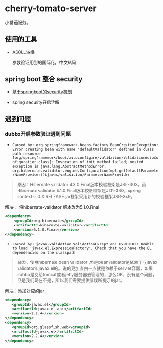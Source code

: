 # cherry-tomato-server
小番茄服务。

## 使用的工具

* [ASCLL转换](http://tool.oschina.net/encode?type=3)

  参数验证用到的国际化，中文转码

## spring boot 整合 security

* [基于springboot的security机制](https://segmentfault.com/a/1190000013057238)

* [spring security开启注解](https://blog.csdn.net/l18767118724/article/details/72934564)

## 遇到问题

### dubbo开启参数验证遇到问题

 * `Caused by: org.springframework.beans.factory.BeanCreationException: Error creating bean with name 'defaultValidator' defined in class path resource [org/springframework/boot/autoconfigure/validation/ValidationAutoConfiguration.class]: Invocation of init method failed; nested exception is java.lang.AbstractMethodError: org.hibernate.validator.engine.ConfigurationImpl.getDefaultParameterNameProvider()Ljavax/validation/ParameterNameProvider` 
 
 > 原因：Hibernate validator 4.3.0.Final版本校验框架是JSR-303，而Hibernate validator 5.1.0.Final版本校验框架是JSR-349，spring-context-5.0.X.RELEASE.jar框架采用新的校验框架JSR-349。
 
 解决： 将hibernate-validator 版本改为5.1.0.Final
 
```xml
<dependency>
    <groupId>org.hibernate</groupId>
    <artifactId>hibernate-validator</artifactId>
    <version>5.1.0.Final</version>
</dependency>
```

  * `Caused by: javax.validation.ValidationException: HV000183: Unable to load 'javax.el.ExpressionFactory'. Check that you have the EL dependencies on the classpath`
  
  > 原因：使用hibernate bean validator ,但是beanvalidator是依赖于与javax validator和javax.el的。说的更加直白一点就是依赖于servlet容器，如果dubbo是交给tomcat或者jetty服务器去管理的，那么OK，没有这个问题，但是我们现在不是，所以我们需要提供错误所提示的jar。

  解决：添加对应的jar
```xml
<dependency>
   <groupId>javax.el</groupId>
   <artifactId>javax.el-api</artifactId>
   <version>2.2.4</version>
</dependency>
<dependency>
   <groupId>org.glassfish.web</groupId>
   <artifactId>javax.el</artifactId>
   <version>2.2.4</version>
</dependency>
```
 
 
